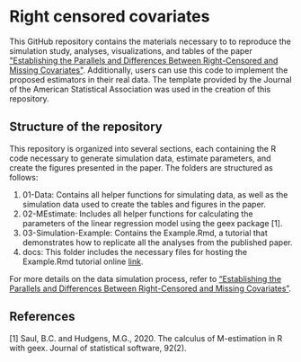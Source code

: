 Right censored covariates
================

This GitHub repository contains the materials necessary to 
to reproduce the simulation study, analyses, visualizations, and
tables of the paper ["Establishing the Parallels and Differences Between 
Right-Censored and Missing Covariates"](google.com). Additionally, users can use this code to implement the proposed estimators in their real data. The template provided by the Journal of the 
American Statistical Association was used in the creation of this repository.

## Structure of the repository

This repository is organized into several sections, each containing the R code necessary to generate simulation data, estimate parameters, and create the figures presented in the paper. The folders are structured as follows:

1.	  01-Data: Contains all helper functions for simulating data, as well as the simulation data used to create the tables and figures in the paper.
2.	  02-MEstimate: Includes all helper functions for calculating the parameters of the linear regression model using the geex package [1].
3.	  03-Simulation-Example: Contains the Example.Rmd, a tutorial that demonstrates how to replicate all the analyses from the published paper.
4.    docs: This folder includes the necessary files for hosting the Example.Rmd tutorial online [link](https://jesusepfvazquez.github.io/right-censored-covariates/#1_Introduction).

For more details on the data simulation process, refer to [“Establishing the Parallels and Differences Between Right-Censored and Missing Covariates”](google).

## References

[1] Saul, B.C. and Hudgens, M.G., 2020. The calculus of M-estimation in R with geex. Journal of statistical software, 92(2).
